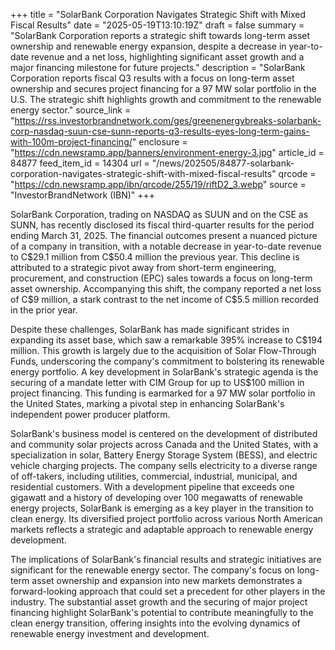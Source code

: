 +++
title = "SolarBank Corporation Navigates Strategic Shift with Mixed Fiscal Results"
date = "2025-05-19T13:10:19Z"
draft = false
summary = "SolarBank Corporation reports a strategic shift towards long-term asset ownership and renewable energy expansion, despite a decrease in year-to-date revenue and a net loss, highlighting significant asset growth and a major financing milestone for future projects."
description = "SolarBank Corporation reports fiscal Q3 results with a focus on long-term asset ownership and secures project financing for a 97 MW solar portfolio in the U.S. The strategic shift highlights growth and commitment to the renewable energy sector."
source_link = "https://rss.investorbrandnetwork.com/ges/greenenergybreaks-solarbank-corp-nasdaq-suun-cse-sunn-reports-q3-results-eyes-long-term-gains-with-100m-project-financing/"
enclosure = "https://cdn.newsramp.app/banners/environment-energy-3.jpg"
article_id = 84877
feed_item_id = 14304
url = "/news/202505/84877-solarbank-corporation-navigates-strategic-shift-with-mixed-fiscal-results"
qrcode = "https://cdn.newsramp.app/ibn/qrcode/255/19/riftD2_3.webp"
source = "InvestorBrandNetwork (IBN)"
+++

<p>SolarBank Corporation, trading on NASDAQ as SUUN and on the CSE as SUNN, has recently disclosed its fiscal third-quarter results for the period ending March 31, 2025. The financial outcomes present a nuanced picture of a company in transition, with a notable decrease in year-to-date revenue to C$29.1 million from C$50.4 million the previous year. This decline is attributed to a strategic pivot away from short-term engineering, procurement, and construction (EPC) sales towards a focus on long-term asset ownership. Accompanying this shift, the company reported a net loss of C$9 million, a stark contrast to the net income of C$5.5 million recorded in the prior year.</p><p>Despite these challenges, SolarBank has made significant strides in expanding its asset base, which saw a remarkable 395% increase to C$194 million. This growth is largely due to the acquisition of Solar Flow-Through Funds, underscoring the company's commitment to bolstering its renewable energy portfolio. A key development in SolarBank's strategic agenda is the securing of a mandate letter with CIM Group for up to US$100 million in project financing. This funding is earmarked for a 97 MW solar portfolio in the United States, marking a pivotal step in enhancing SolarBank's independent power producer platform.</p><p>SolarBank's business model is centered on the development of distributed and community solar projects across Canada and the United States, with a specialization in solar, Battery Energy Storage System (BESS), and electric vehicle charging projects. The company sells electricity to a diverse range of off-takers, including utilities, commercial, industrial, municipal, and residential customers. With a development pipeline that exceeds one gigawatt and a history of developing over 100 megawatts of renewable energy projects, SolarBank is emerging as a key player in the transition to clean energy. Its diversified project portfolio across various North American markets reflects a strategic and adaptable approach to renewable energy development.</p><p>The implications of SolarBank's financial results and strategic initiatives are significant for the renewable energy sector. The company's focus on long-term asset ownership and expansion into new markets demonstrates a forward-looking approach that could set a precedent for other players in the industry. The substantial asset growth and the securing of major project financing highlight SolarBank's potential to contribute meaningfully to the clean energy transition, offering insights into the evolving dynamics of renewable energy investment and development.</p>